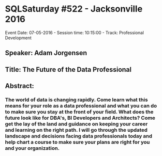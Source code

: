 # SQLSaturday #522 - Jacksonville 2016
Event Date: 07-05-2016 - Session time: 10:15:00 - Track: Professional Development
## Speaker: Adam Jorgensen
## Title: The Future of the Data Professional
## Abstract:
### The world of data is changing rapidly. Come learn what this means for your role as a data professional and what you can do to make sure you stay at the front of your field. What does the future look like for DBA's, BI Developers and Architects? Come get the lay of the land and guidance on keeping your career and learning on the right path. I will go through the updated landscape and decisions facing data professionals today and help chart a course to make sure your plans are right for you and your organization. 

